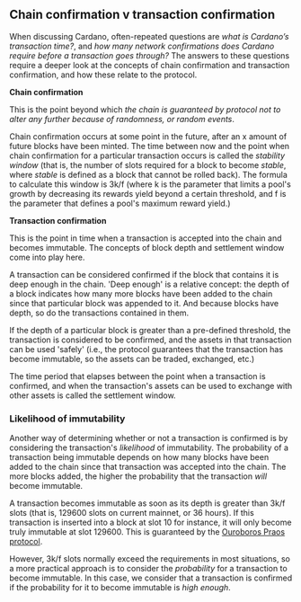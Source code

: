 ## Chain confirmation v transaction confirmation

When discussing Cardano, often-repeated questions are *what is Cardano’s transaction time?*, and *how many network confirmations does Cardano require before a transaction goes through?* The answers to these questions require a deeper look at the concepts of chain confirmation and transaction confirmation, and how these relate to the protocol.

**Chain confirmation**

This is the point beyond which *the chain is guaranteed by protocol not to alter any further because of randomness, or random events*.

Chain confirmation occurs at some point in the future, after an x amount of future blocks have been minted. The time between now and the point when chain confirmation for a particular transaction occurs is called the *stability window* (that is, the number of slots required for a block to become *stable*, where *stable* is defined as a block that cannot be rolled back). The formula to calculate this window is 3k/f (where k is the parameter that limits a pool's growth by decreasing its rewards yield beyond a certain threshold, and f is the parameter that defines a pool's maximum reward yield.)

**Transaction confirmation**

This is the point in time when a transaction is accepted into the chain and becomes immutable. The concepts of block depth and settlement window come into play here.

A transaction can be considered confirmed if the block that contains it is deep enough in the chain. 'Deep enough' is a relative concept: the depth of a block indicates how many more blocks have been added to the chain since that particular block was appended to it. And because blocks have depth, so do the transactions contained in them.

If the depth of a particular block is greater than a pre-defined threshold, the transaction is considered to be confirmed, and the assets in that transaction can be used 'safely' (i.e., the protocol guarantees that the transaction has become immutable, so the assets can be traded, exchanged, etc.)

The time period that elapses between the point when a transaction is confirmed, and when the transaction's assets can be used to exchange with other assets is called the settlement window.

### Likelihood of immutability

Another way of determining whether or not a transaction is confirmed is by considering the transaction's *likelihood* of immutability. The probability of a transaction being immutable depends on how many blocks have been added to the chain since that transaction was accepted into the chain. The more blocks added, the higher the probability that the transaction *will* become immutable.

A transaction becomes immutable as soon as its depth is greater than 3k/f slots (that is, 129600 slots on current mainnet, or 36 hours). If this transaction is inserted into a block at slot 10 for instance, it will only become truly immutable at slot 129600. This is guaranteed by the [Ouroboros Praos protocol](https://eprint.iacr.org/2017/573.pdf). 

However, 3k/f slots normally exceed the requirements in most situations, so a more practical approach is to consider the *probability* for a transaction to become immutable. In this case, we consider that a transaction is confirmed if the probability for it to become immutable is *high enough*.
